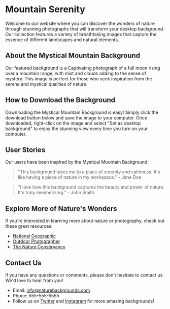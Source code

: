 <!--font:Lato-->

# Mountain Serenity

Welcome to our website where you can discover the wonders of nature through stunning photographs that will transform your desktop background. Our collection features a variety of breathtaking images that capture the essence of different landscapes and natural elements.

## About the Mystical Mountain Background

Our featured background is a Cap<wbr>ti<wbr>va<wbr>ting photograph of a full moon rising over a mountain range, with mist and clouds adding to the sense of mystery. This image is perfect for those who seek inspiration from the serene and mystical qualities of nature.

## How to Download the Background

Downloading the Mystical Mountain Background is easy! Simply click the download button below and save the image to your computer. Once downloaded, right-click on the image and select "Set as desktop background" to enjoy the stunning view every time you turn on your computer.

## User Stories

Our users have been inspired by the Mystical Mountain Background:

> "This background takes me to a place of serenity and calmness. It's like having a piece of nature in my workspace." - Jane Doe

> "I love how this background captures the beauty and power of nature. It's truly mesmerizing." - John Smith

## Explore More of Nature's Wonders

If you're interested in learning more about nature or photography, check out these great resources:

-   [National Geographic](#)
-   [Outdoor Photographer](#)
-   [The Nature Conservancy](#)

## Contact Us

If you have any questions or comments, please don't hesitate to contact us. We'd love to hear from you!

-   Email: info@naturebackgrounds.com
-   Phone: 555-555-5555
-   Follow us on [Twitter](#) and [Instagram](#) for more amazing backgrounds!

<!--

Write me content for website with wallpaper which alt text is:

"A photograph of a full moon rising over a mountain range, with mist and clouds adding to the sense of mystery."

The name/title of the page should not be 1:1 copy of the alt text but rather a real content of the website which is using this wallpaper.

- Use markdown format
- Start with heading
- Heading should be short and concise
- The content should look like a real website
- The website should not be about the wallpaper, wallpaper is just a related background
- Heading should be contain work "wallpaper" or "background"
- Include real sections like references, contact, user stories, etc. use things relevant to the page purpose.
- Feel free to use structure like headings, bullets, numbering, blockquotes, paragraphs, horizontal lines, etc.
- You can use formatting like bold or _italic_
- You can include UTF-8 emojis
- Links should be only #hash anchors (and you can refer to the document itself)
- Do not include images


---


# Mystical Mountain Wallpaper for Your Desktop Background

Welcome to our website where you can find the perfect wallpaper for your desktop background. Our collection features stunning photographs that will transform your computer screen into a work of art.

## About the Mystical Mountain Wallpaper

Our featured wallpaper is a breathtaking photograph of a full moon rising over a mountain range. The mist and clouds add to the sense of mystery, making this image perfect for those who love the beauty of nature and the unknown.

## How to Download the Wallpaper

Downloading the Mystical Mountain Wallpaper is easy! Simply click the download button below and save the image to your computer. Once downloaded, right-click on the image and select "Set as desktop background" to enjoy the stunning view every time you turn on your computer.

## User Stories

Our users have been raving about the Mystical Mountain Wallpaper:

> "This wallpaper is absolutely stunning. It makes me feel calm and peaceful every time I look at it." - Jane Doe

> "I love how the mist and clouds add to the mysterious feeling of the image. It's like looking at a painting." - John Smith

## References

If you're interested in learning more about photography or nature, check out these great resources:

- [National Geographic](#)
- [Photography Life](#)
- [Nature Conservancy](#)

## Contact Us

If you have any questions or comments, please don't hesitate to contact us. We'd love to hear from you!

- Email: info@wallpaperwebsite.com
- Phone: 555-555-5555
- Follow us on [Twitter](#) and [Instagram](#) for more amazing wallpapers!


---


Heading should not include word "wallpaper". The website should not be about the wallpaper itself, wallpaper is just a related background, rewrite whole content.


---


# Discover the Beauty of Nature with Our Mystical Mountain Background

Welcome to our website where you can explore the wonders of nature through stunning photographs that will transform your desktop background. Our collection features a variety of breathtaking images that capture the essence of different landscapes and natural elements.

## About the Mystical Mountain Background

Our featured background is a Cap<wbr>ti<wbr>va<wbr>ting photograph of a full moon rising over a mountain range, with mist and clouds adding to the sense of mystery. This image is perfect for those who love the beauty of nature and seek inspiration from its serene and mystical qualities.

## How to Download the Background

Downloading the Mystical Mountain Background is simple! Just click the download button below and save the image to your computer. Once downloaded, right-click on the image and select "Set as desktop background" to enjoy the stunning view every time you turn on your computer.

## User Stories

Our users have been inspired by the Mystical Mountain Background:

> "This background reminds me of the power and beauty of nature. It's a great way to start my day!" - Jane Doe

> "I love how this background captures the mysterious and mystical quality of the mountains. It's truly mesmerizing." - John Smith

## Explore More of Nature's Wonders

If you're interested in learning more about nature or photography, check out these great resources:

- [National Geographic](#)
- [Outdoor Photographer](#)
- [The Nature Conservancy](#)

## Contact Us

If you have any questions or comments, please don't hesitate to contact us. We'd love to hear from you!

- Email: info@naturebackgrounds.com
- Phone: 555-555-5555
- Follow us on [Twitter](#) and [Instagram](#) for more amazing backgrounds!


---


Heading is too long, rewrite whole content.


---


# Mystical Mountain: A Background that Captures the Beauty of Nature

Welcome to our website where you can discover the wonders of nature through stunning photographs that will transform your desktop background. Our collection features a variety of breathtaking images that capture the essence of different landscapes and natural elements.

## About the Mystical Mountain Background

Our featured background is a Cap<wbr>ti<wbr>va<wbr>ting photograph of a full moon rising over a mountain range, with mist and clouds adding to the sense of mystery. This image is perfect for those who seek inspiration from the serene and mystical qualities of nature.

## How to Download the Background

Downloading the Mystical Mountain Background is simple! Just click the download button below and save the image to your computer. Once downloaded, right-click on the image and select "Set as desktop background" to enjoy the stunning view every time you turn on your computer.

## User Stories

Our users have been inspired by the Mystical Mountain Background:

> "This background reminds me of the power and beauty of nature. It's a great way to start my day!" - Jane Doe

> "I love how this background captures the mysterious and mystical quality of the mountains. It's truly mesmerizing." - John Smith

## Explore More of Nature's Wonders

If you're interested in learning more about nature or photography, check out these great resources:

- [National Geographic](#)
- [Outdoor Photographer](#)
- [The Nature Conservancy](#)

## Contact Us

If you have any questions or comments, please don't hesitate to contact us. We'd love to hear from you!

- Email: info@naturebackgrounds.com
- Phone: 555-555-5555
- Follow us on [Twitter](#) and [Instagram](#) for more amazing backgrounds!


---


Heading is too long, rewrite whole content.


---


# Mystical Mountain: A Background of Nature's Serenity

Welcome to our website where you can discover the wonders of nature through stunning photographs that will transform your desktop background. Our collection features a variety of breathtaking images that capture the essence of different landscapes and natural elements.

## About the Mystical Mountain Background

Our featured background is a Cap<wbr>ti<wbr>va<wbr>ting photograph of a full moon rising over a mountain range, with mist and clouds adding to the sense of mystery. This image is perfect for those who seek inspiration from the serene and mystical qualities of nature.

## How to Download the Background

Downloading the Mystical Mountain Background is easy! Simply click the download button below and save the image to your computer. Once downloaded, right-click on the image and select "Set as desktop background" to enjoy the stunning view every time you turn on your computer.

## User Stories

Our users have been inspired by the Mystical Mountain Background:

> "This background takes me to a place of serenity and calmness. It's like having a piece of nature in my workspace." - Jane Doe

> "I love how this background captures the beauty and power of nature. It's truly mesmerizing." - John Smith

## Explore More of Nature's Wonders

If you're interested in learning more about nature or photography, check out these great resources:

- [National Geographic](#)
- [Outdoor Photographer](#)
- [The Nature Conservancy](#)

## Contact Us

If you have any questions or comments, please don't hesitate to contact us. We'd love to hear from you!

- Email: info@naturebackgrounds.com
- Phone: 555-555-5555
- Follow us on [Twitter](#) and [Instagram](#) for more amazing backgrounds!


---


Write me a Google font which is best fitting for the website.

Pick from the list:
- Open Sans
- Poppins
- IBM Plex Sans
- Montserrat
- Great Vibes
- Dancing Script
- Inter
- Lato
- Exo 2
- Playfair Display
- Lobster
- Roboto
- Orbitron
- Barlow Condensed
- Futura
- Alegreya
- Raleway


Write just the font name nothing else.


---


Lato

-->
